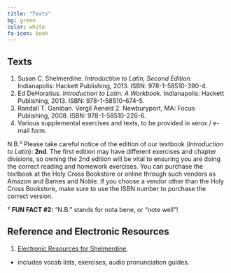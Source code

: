 ```yaml
---
title: "Texts"
bg: green
color: white
fa-icon: book
---
```


## Texts
1. Susan C. Shelmerdine. *Introduction to Latin, Second Edition.* Indianapolis: Hackett Publishing, 2013. ISBN: 978-1-58510-390-4.
2. Ed DeHoratius. *Introduction to Latin: A Workbook.* Indianapolis: Hackett Publishing, 2013. ISBN: 978-1-58510-674-5.
3. Randall T. Ganiban. Vergil Aeneid 2. Newburyport, MA: Focus Publishing, 2008. ISBN: 978-1-58510-226-6.
4. Various supplemental exercises and texts, to be provided in xerox / e-mail form.

N.B.² Please take careful notice of the edition of our textbook (*Introduction to Latin*): **2nd**. The first edition may have different exercises and chapter divisions, so owning the 2nd edition will be vital to ensuring you are doing the correct reading and homework exercises. You can purchase the textbook at the Holy Cross Bookstore or online through such vendors as Amazon and Barnes and Noble. If you choose a vendor other than the Holy Cross Bookstore, make sure to use the ISBN number to purchase the correct version.

² **FUN FACT #2:** “N.B.” stands for nota bene, or “note well”!

## Reference and Electronic Resources

1. [Electronic Resources for Shelmerdine](http://hackettpublishing.com/Resource_Pages/Shelmerdine_IntroToLatin/exercises.html).
  * includes vocab lists, exercises, audio pronunciation guides.
